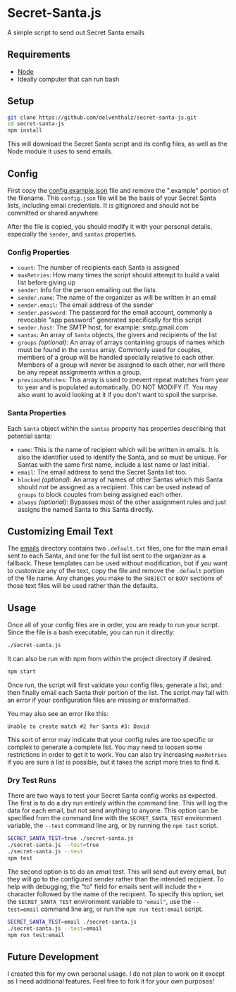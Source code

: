 # Secret-Santa.js

A simple script to send out Secret Santa emails

## Requirements

- [Node](https://nodejs.org/)
- Ideally computer that can run bash

## Setup

```bash
git clone https://github.com/delventhalz/secret-santa-js.git
cd secret-santa-js
npm install
```

This will download the Secret Santa script and its config files, as well as the
Node module it uses to send emails.

## Config

First copy the [config.example.json](./config.example.json) file and remove the
".example" portion of the filename. This `config.json` file will be the basis
of your Secret Santa lists, including email credentials. It is gitignored and
should not be committed or shared anywhere.

After the file is copied, you should modify it with your personal details,
especially the `sender`, and `santas` properties.

### Config Properties

- `count`: The number of recipients each Santa is assigned
- `maxRetries`: How many times the script should attempt to build a valid list
  before giving up
- `sender`: Info for the person emailing out the lists
- `sender.name`: The name of the organizer as will be written in an email
- `sender.email`: The email address of the sender
- `sender.password`: The password for the email account, commonly a revocable
  "app password" generated specifically for this script
- `sender.host`: The SMTP host, for example: smtp.gmail.com
- `santas`: An array of `Santa` objects, the givers and recipients of the list
- `groups` _(optional)_: An array of arrays containing groups of names which
  must be found in the `santas` array. Commonly used for couples, members of a
  group will be handled specially relative to each other. Members of a group
  will never be assigned to each other, nor will there be any repeat
  assignments within a group.
- `previousMatches`: This array is used to prevent repeat matches from year to
  year and is populated automatically. DO NOT MODIFY IT. You may also want to
  avoid looking at it if you don't want to spoil the surprise.

### Santa Properties

Each `Santa` object within the `santas` property has properties describing that
potential santa:

- `name`: This is the name of recipient which will be written in emails. It is
  also the identifier used to identify the Santa, and so must be unique. For
  Santas with the same first name, include a last name or last initial.
- `email`: The email address to send the Secret Santa list too.
- `blocked` _(optional)_: An array of names of other Santas which _this_ Santa
  should _not_ be assigned as a recipient. This can be used instead of `groups`
  to block couples from being assigned each other.
- `always` _(optional)_: Bypasses most of the other assignment rules and just
  assigns the named Santa to this Santa directly.

## Customizing Email Text

The [emails](./emails) directory contains two `.default.txt` files, one for the
main email sent to each Santa, and one for the full list sent to the organizer
as a fallback. These templates can be used without modification, but if you want
to customize any of the text, copy the file and remove the `.default` portion of
the file name. Any changes you make to the `SUBJECT` or `BODY` sections of those
text files will be used rather than the defaults.

## Usage

Once all of your config files are in order, you are ready to run your script.
Since the file is a bash executable, you can run it directly:

```bash
./secret-santa.js
```

It can also be run with npm from within the project directory if desired.

```bash
npm start
```

Once run, the script will first validate your config files, generate a list,
and then finally email each Santa their portion of the list. The script may fail
with an error if your configuration files are missing or misformatted.

You may also see an error like this:

```
Unable to create match #2 for Santa #3: David
```

This sort of error may indicate that your config rules are too specific or
complex to generate a complete list. You may need to loosen some restrictions
in order to get it to work. You can also try increasing `maxRetries` if you are
sure a list is possible, but it takes the script more tries to find it.

### Dry Test Runs

There are two ways to test your Secret Santa config works as expected. The first
is to do a dry run entirely within the command line. This will log the data for
each email, but not send anything to anyone. This option can be specified from
the command line with the `SECRET_SANTA_TEST` environment variable, the `--test`
command line arg, or by running the `npm test` script.

```bash
SECRET_SANTA_TEST=true ./secret-santa.js
./secret-santa.js --test=true
./secret-santa.js --test
npm test
```

The second option is to do an _email_ test. This will send out every email, but
they will go to the configured sender rather than the intended recipient. To
help with debugging, the "to" field for emails sent will include the `+`
character followed by the name of the recipient. To specify this option, set the
`SECRET_SANTA_TEST` environment variable to `"email"`, use the `--test=email`
command line arg, or run the `npm run test:email` script.

```bash
SECRET_SANTA_TEST=email ./secret-santa.js
./secret-santa.js --test=email
npm run test:email
```

## Future Development

I created this for my own personal usage. I do not plan to work on it except as
I need additional features. Feel free to fork it for your own purposes!
